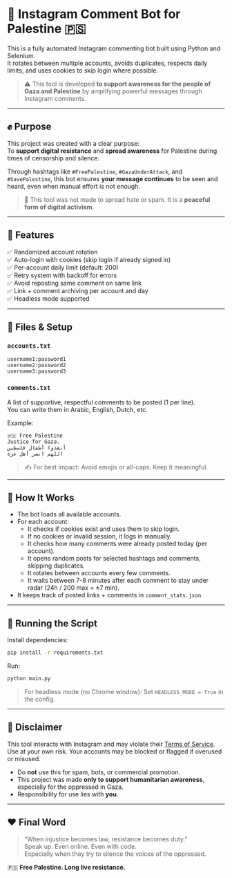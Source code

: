 # 📣 Instagram Comment Bot for Palestine 🇵🇸

This is a fully automated Instagram commenting bot built using Python and Selenium.  
It rotates between multiple accounts, avoids duplicates, respects daily limits, and uses cookies to skip login where possible.

> ⚠️ This tool is developed **to support awareness for the people of Gaza and Palestine** by amplifying powerful messages through Instagram comments.

---

## ✊ Purpose

This project was created with a clear purpose:  
To **support digital resistance** and **spread awareness** for Palestine during times of censorship and silence.

Through hashtags like `#FreePalestine`, `#GazaUnderAttack`, and `#SavePalestine`, this bot ensures **your message continues** to be seen and heard, even when manual effort is not enough.

> 🛑 This tool was not made to spread hate or spam. It is a **peaceful form of digital activism**.

---

## 🔧 Features

✅ Randomized account rotation  
✅ Auto-login with cookies (skip login if already signed in)  
✅ Per-account daily limit (default: 200)  
✅ Retry system with backoff for errors  
✅ Avoid reposting same comment on same link  
✅ Link + comment archiving per account and day  
✅ Headless mode supported

---

## 📁 Files & Setup

### `accounts.txt`

```
username1:password1  
username2:password2  
username3:password3
```

### `comments.txt`

A list of supportive, respectful comments to be posted (1 per line).  
You can write them in Arabic, English, Dutch, etc.

Example:
```
🇵🇸 Free Palestine  
Justice for Gaza.  
أنقذوا أطفال فلسطين  
اللهم انصر أهل غزة  
```

> ✍️ For best impact: Avoid emojis or all-caps. Keep it meaningful.

---

## 🧠 How It Works

- The bot loads all available accounts.
- For each account:
  - It checks if cookies exist and uses them to skip login.
  - If no cookies or invalid session, it logs in manually.
  - It checks how many comments were already posted today (per account).
  - It opens random posts for selected hashtags and comments, skipping duplicates.
  - It rotates between accounts every few comments.
  - It waits between 7-8 minutes after each comment to stay under radar (24h / 200 max = ±7 min).
- It keeps track of posted links + comments in `comment_stats.json`.

---

## 🚀 Running the Script

Install dependencies:

```bash
pip install -r requirements.txt
```

Run:

```bash
python main.py
```

> For headless mode (no Chrome window): Set `HEADLESS_MODE = True` in the config.

---

## 📜 Disclaimer

This tool interacts with Instagram and may violate their [Terms of Service](https://help.instagram.com/581066165581870).  
Use at your own risk. Your accounts may be blocked or flagged if overused or misused.

- Do **not** use this for spam, bots, or commercial promotion.
- This project was made **only to support humanitarian awareness**, especially for the oppressed in Gaza.
- Responsibility for use lies with **you**.

---

## ❤️ Final Word

> “When injustice becomes law, resistance becomes duty.”  
> Speak up. Even online. Even with code.  
> Especially when they try to silence the voices of the oppressed.

🇵🇸 **Free Palestine. Long live resistance.**
